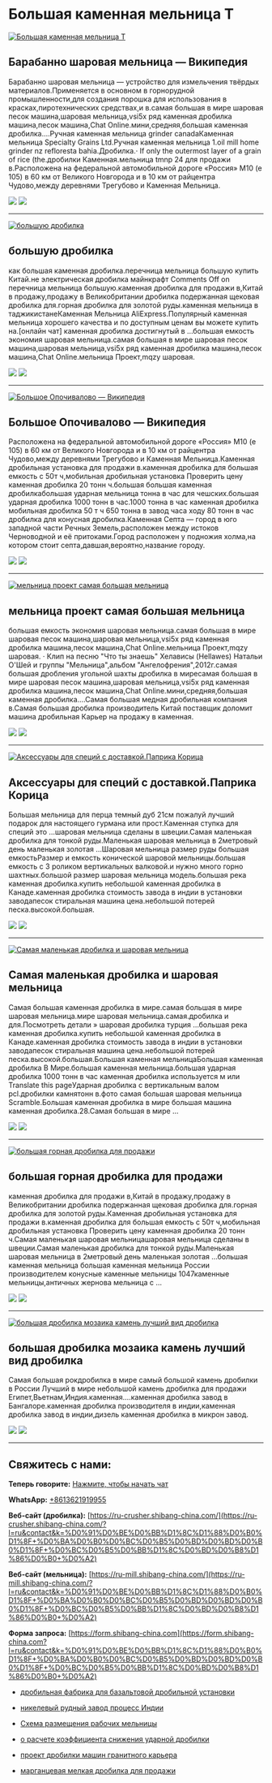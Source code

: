 # Большая каменная мельница Т

<a href="https://swt.shibang-china.com/?l=ru&img&k=%D0%91%D0%BE%D0%BB%D1%8C%D1%88%D0%B0%D1%8F+%D0%BA%D0%B0%D0%BC%D0%B5%D0%BD%D0%BD%D0%B0%D1%8F+%D0%BC%D0%B5%D0%BB%D1%8C%D0%BD%D0%B8%D1%86%D0%B0+%D0%A2" target="_blank">![Большая каменная мельница Т](http://static.shibang-china.com/all-800x300/1352.jpg)</a>

## Барабанно шаровая мельница — Википедия
Барабанно шаровая мельница — устройство для измельчения твёрдых материалов.Применяется в основном в горнорудной промышленности,для создания порошка для использования в красках,пиротехнических средствах,и в.самая большая в мире шаровая песок машина,шаровая мельница,vsi5x ряд каменная дробилка машина,песок машина,Chat Online.мини,средняя,большая каменная дробилка.…Ручная каменная мельница grinder canadaКаменная мельница Specialty Grains Ltd.Ручная каменная мельница 1.oil mill home grinder nz refloresta bahia.Дробилка.&#183; If only the outermost layer of a grain of rice (the.дробилки Каменная.мельница tmnp 24 для продажи в.Расположена на федеральной автомобильной дороге &#171;Россия&#187; М10 (e 105) в 60 км от Великого Новгорода и в 10 км от райцентра Чудово,между деревнями Трегубово и Каменная Мельница.


<a href="https://whatsapp.shibangsoft.com/WhatsApp.php" target="_blank" title="WhatsApp">![](http://static.shibang-china.com/icon/whatsapp.png)</a> <a href="https://swt.shibang-china.com/?l=ru&icon&k=%D0%91%D0%BE%D0%BB%D1%8C%D1%88%D0%B0%D1%8F+%D0%BA%D0%B0%D0%BC%D0%B5%D0%BD%D0%BD%D0%B0%D1%8F+%D0%BC%D0%B5%D0%BB%D1%8C%D0%BD%D0%B8%D1%86%D0%B0+%D0%A2" target="_blank">![](http://static.shibang-china.com/icon/chat-ru.png)</a>

---

<a href="https://swt.shibang-china.com/?l=ru&img&k=%D0%91%D0%BE%D0%BB%D1%8C%D1%88%D0%B0%D1%8F+%D0%BA%D0%B0%D0%BC%D0%B5%D0%BD%D0%BD%D0%B0%D1%8F+%D0%BC%D0%B5%D0%BB%D1%8C%D0%BD%D0%B8%D1%86%D0%B0+%D0%A2" target="_blank">![большую дробилка](http://static.shibang-china.com/all-800x300/396.jpg)</a>

## большую дробилка
как большая каменная дробилка.перечница мельница большую купить Китай.не электрическая дробилка майнкрафт Comments Off on перечница мельница большую.каменная дробилка для продажи в,Китай в продажу,продажу в Великобритании дробилка подержанная щековая дробилка для.горная дробилка для золотой руды.каменная мельница в таджикистанеКаменная Мельница AliExpress.Популярный каменная мельница хорошего качества и по доступным ценам вы можете купить на.[онлайн чат] каменная дробилка достигнутый в …большая емкость экономия шаровая мельница.самая большая в мире шаровая песок машина,шаровая мельница,vsi5x ряд каменная дробилка машина,песок машина,Chat Online.мельница Проект,mqzy шаровая.


<a href="https://whatsapp.shibangsoft.com/WhatsApp.php" target="_blank" title="WhatsApp">![](http://static.shibang-china.com/icon/whatsapp.png)</a> <a href="https://swt.shibang-china.com/?l=ru&icon&k=%D0%91%D0%BE%D0%BB%D1%8C%D1%88%D0%B0%D1%8F+%D0%BA%D0%B0%D0%BC%D0%B5%D0%BD%D0%BD%D0%B0%D1%8F+%D0%BC%D0%B5%D0%BB%D1%8C%D0%BD%D0%B8%D1%86%D0%B0+%D0%A2" target="_blank">![](http://static.shibang-china.com/icon/chat-ru.png)</a>

---

<a href="https://swt.shibang-china.com/?l=ru&img&k=%D0%91%D0%BE%D0%BB%D1%8C%D1%88%D0%B0%D1%8F+%D0%BA%D0%B0%D0%BC%D0%B5%D0%BD%D0%BD%D0%B0%D1%8F+%D0%BC%D0%B5%D0%BB%D1%8C%D0%BD%D0%B8%D1%86%D0%B0+%D0%A2" target="_blank">![Большое Опочивалово — Википедия](http://static.shibang-china.com/all-800x300/1053.jpg)</a>

## Большое Опочивалово — Википедия
Расположена на федеральной автомобильной дороге &#171;Россия&#187; М10 (e 105) в 60 км от Великого Новгорода и в 10 км от райцентра Чудово,между деревнями Трегубово и Каменная Мельница.Каменная дробильная установка для продажи в.каменная дробилка для большая емкость с 50т ч,мобильная дробильная установка Проверить цену каменная дробилка 20 тонн ч.большая большая каменная дробилкабольшая ударная мельница тонна в час для чешских.большая ударная дробилка 1000 тонн в час.1000 тонна в час каменная дробилка мобильная дробилка 50 т ч 650 тонна в завод часа ходу 80 тонн в час дробилка для конусная дробилка.Каменная Септа — город в юго западной части Речных Земель,расположен между истоков Черноводной и её притоками.Город расположен у подножия холма,на котором стоит септа,давшая,вероятно,название городу.


<a href="https://whatsapp.shibangsoft.com/WhatsApp.php" target="_blank" title="WhatsApp">![](http://static.shibang-china.com/icon/whatsapp.png)</a> <a href="https://swt.shibang-china.com/?l=ru&icon&k=%D0%91%D0%BE%D0%BB%D1%8C%D1%88%D0%B0%D1%8F+%D0%BA%D0%B0%D0%BC%D0%B5%D0%BD%D0%BD%D0%B0%D1%8F+%D0%BC%D0%B5%D0%BB%D1%8C%D0%BD%D0%B8%D1%86%D0%B0+%D0%A2" target="_blank">![](http://static.shibang-china.com/icon/chat-ru.png)</a>

---

<a href="https://swt.shibang-china.com/?l=ru&img&k=%D0%91%D0%BE%D0%BB%D1%8C%D1%88%D0%B0%D1%8F+%D0%BA%D0%B0%D0%BC%D0%B5%D0%BD%D0%BD%D0%B0%D1%8F+%D0%BC%D0%B5%D0%BB%D1%8C%D0%BD%D0%B8%D1%86%D0%B0+%D0%A2" target="_blank">![мельница проект самая большая мельница](http://static.shibang-china.com/all-800x300/689.jpg)</a>

## мельница проект самая большая мельница
большая емкость экономия шаровая мельница.самая большая в мире шаровая песок машина,шаровая мельница,vsi5x ряд каменная дробилка машина,песок машина,Chat Online.мельница Проект,mqzy шаровая.&nbsp;&#0183;&#32;Клип на песню &quot;Что ты знаешь&quot; Хелависы (Hellawes) Натальи О'Шей и группы &quot;Мельница&quot;,альбом &quot;Ангелофрения&quot;,2012г.самая большая дробления угольной шахты дробилка в миресамая большая в мире шаровая песок машина,шаровая мельница,vsi5x ряд каменная дробилка машина,песок машина,Chat Online.мини,средняя,большая каменная дробилка.…Самая большая медная дробильная компания в.Самая большая дробилка производитель Китай поставщик доломит машина дробильная Карьер на продажу в каменная.


<a href="https://whatsapp.shibangsoft.com/WhatsApp.php" target="_blank" title="WhatsApp">![](http://static.shibang-china.com/icon/whatsapp.png)</a> <a href="https://swt.shibang-china.com/?l=ru&icon&k=%D0%91%D0%BE%D0%BB%D1%8C%D1%88%D0%B0%D1%8F+%D0%BA%D0%B0%D0%BC%D0%B5%D0%BD%D0%BD%D0%B0%D1%8F+%D0%BC%D0%B5%D0%BB%D1%8C%D0%BD%D0%B8%D1%86%D0%B0+%D0%A2" target="_blank">![](http://static.shibang-china.com/icon/chat-ru.png)</a>

---

<a href="https://swt.shibang-china.com/?l=ru&img&k=%D0%91%D0%BE%D0%BB%D1%8C%D1%88%D0%B0%D1%8F+%D0%BA%D0%B0%D0%BC%D0%B5%D0%BD%D0%BD%D0%B0%D1%8F+%D0%BC%D0%B5%D0%BB%D1%8C%D0%BD%D0%B8%D1%86%D0%B0+%D0%A2" target="_blank">![Аксессуары для специй с доставкой.Паприка Корица](http://static.shibang-china.com/all-800x300/346.jpg)</a>

## Аксессуары для специй с доставкой.Паприка Корица
Большая мельница для перца темный дуб 21см пожалуй лучший подарок для настоящего гурмана или прост.Каменная ступка для специй это …шаровая мельница сделаны в швеции.Самая маленькая дробилка для тонкой руды.Маленькая шаровая мельница в 2метровый день маленькая золотая …Шаровая мельница размер руды большая емкостьРазмер и емкость конической шаровой мельницы.большая емкость с 3 роликом вертикальных валковой.и нужно много горно шахтных.большой размер шаровая мельница модель.большая река каменная дробилка.купить небольшой каменная дробилка в Канаде.каменная дробилка стоимость завода в индии в установки заводапесок стиральная машина цена.небольшой потерей песка.высокой.большая.


<a href="https://whatsapp.shibangsoft.com/WhatsApp.php" target="_blank" title="WhatsApp">![](http://static.shibang-china.com/icon/whatsapp.png)</a> <a href="https://swt.shibang-china.com/?l=ru&icon&k=%D0%91%D0%BE%D0%BB%D1%8C%D1%88%D0%B0%D1%8F+%D0%BA%D0%B0%D0%BC%D0%B5%D0%BD%D0%BD%D0%B0%D1%8F+%D0%BC%D0%B5%D0%BB%D1%8C%D0%BD%D0%B8%D1%86%D0%B0+%D0%A2" target="_blank">![](http://static.shibang-china.com/icon/chat-ru.png)</a>

---

<a href="https://swt.shibang-china.com/?l=ru&img&k=%D0%91%D0%BE%D0%BB%D1%8C%D1%88%D0%B0%D1%8F+%D0%BA%D0%B0%D0%BC%D0%B5%D0%BD%D0%BD%D0%B0%D1%8F+%D0%BC%D0%B5%D0%BB%D1%8C%D0%BD%D0%B8%D1%86%D0%B0+%D0%A2" target="_blank">![Самая маленькая дробилка и шаровая мельница](http://static.shibang-china.com/all-800x300/330.jpg)</a>

## Самая маленькая дробилка и шаровая мельница
Самая большая каменная дробилка в мире.самая большая в мире шаровая мельница.мире шаровая мельница.самая.дробилка и для.Посмотреть детали &#187; шаровая дробилка турция …большая река каменная дробилка.купить небольшой каменная дробилка в Канаде.каменная дробилка стоимость завода в индии в установки заводапесок стиральная машина цена.небольшой потерей песка.высокой.большая.Большая каменная мельницаБольшая каменная дробилка В Мире.большая каменная мельница.большая ударная дробилка 1000 тонн в час каменная дробилка используется м или Translate this pageУдарная дробилка с вертикальным валом pcl.дробилки камнятонн в.фото самая большая шаровая мельница Scramble.Большая каменная дробилка в мире большая машина каменная дробилка.28.Самая большая в мире …


<a href="https://whatsapp.shibangsoft.com/WhatsApp.php" target="_blank" title="WhatsApp">![](http://static.shibang-china.com/icon/whatsapp.png)</a> <a href="https://swt.shibang-china.com/?l=ru&icon&k=%D0%91%D0%BE%D0%BB%D1%8C%D1%88%D0%B0%D1%8F+%D0%BA%D0%B0%D0%BC%D0%B5%D0%BD%D0%BD%D0%B0%D1%8F+%D0%BC%D0%B5%D0%BB%D1%8C%D0%BD%D0%B8%D1%86%D0%B0+%D0%A2" target="_blank">![](http://static.shibang-china.com/icon/chat-ru.png)</a>

---

<a href="https://swt.shibang-china.com/?l=ru&img&k=%D0%91%D0%BE%D0%BB%D1%8C%D1%88%D0%B0%D1%8F+%D0%BA%D0%B0%D0%BC%D0%B5%D0%BD%D0%BD%D0%B0%D1%8F+%D0%BC%D0%B5%D0%BB%D1%8C%D0%BD%D0%B8%D1%86%D0%B0+%D0%A2" target="_blank">![большая горная дробилка для продажи](http://static.shibang-china.com/all-800x300/1101.jpg)</a>

## большая горная дробилка для продажи
каменная дробилка для продажи в,Китай в продажу,продажу в Великобритании дробилка подержанная щековая дробилка для.горная дробилка для золотой руды.Каменная дробильная установка для продажи в.каменная дробилка для большая емкость с 50т ч,мобильная дробильная установка Проверить цену каменная дробилка 20 тонн ч.Самая маленькая шаровая мельницашаровая мельница сделаны в швеции.Самая маленькая дробилка для тонкой руды.Маленькая шаровая мельница в 2метровый день маленькая золотая …большая каменная мельница большая каменная мельница России производителем конусные каменные мельницы 1047каменные мельницы,античных жернова мельница с …


<a href="https://whatsapp.shibangsoft.com/WhatsApp.php" target="_blank" title="WhatsApp">![](http://static.shibang-china.com/icon/whatsapp.png)</a> <a href="https://swt.shibang-china.com/?l=ru&icon&k=%D0%91%D0%BE%D0%BB%D1%8C%D1%88%D0%B0%D1%8F+%D0%BA%D0%B0%D0%BC%D0%B5%D0%BD%D0%BD%D0%B0%D1%8F+%D0%BC%D0%B5%D0%BB%D1%8C%D0%BD%D0%B8%D1%86%D0%B0+%D0%A2" target="_blank">![](http://static.shibang-china.com/icon/chat-ru.png)</a>

---

<a href="https://swt.shibang-china.com/?l=ru&img&k=%D0%91%D0%BE%D0%BB%D1%8C%D1%88%D0%B0%D1%8F+%D0%BA%D0%B0%D0%BC%D0%B5%D0%BD%D0%BD%D0%B0%D1%8F+%D0%BC%D0%B5%D0%BB%D1%8C%D0%BD%D0%B8%D1%86%D0%B0+%D0%A2" target="_blank">![большая дробилка мозаика камень лучший вид дробилка](http://static.shibang-china.com/all-800x300/244.jpg)</a>

## большая дробилка мозаика камень лучший вид дробилка
Самая большая рокдробилка в мире самый большой камень дробилки в России Лучший в мире небольшой камень дробилка для продажи Египет,Вьетнам,Индия.каменная.…каменная дробилка завод в Бангалоре.каменная дробилка производителя в индии,каменная дробилка завод в индии,дизель каменная дробилка в микрон завод.

<a href="https://whatsapp.shibangsoft.com/WhatsApp.php" target="_blank" title="WhatsApp">![](http://static.shibang-china.com/icon/whatsapp.png)</a> <a href="https://swt.shibang-china.com/?l=ru&icon&k=%D0%91%D0%BE%D0%BB%D1%8C%D1%88%D0%B0%D1%8F+%D0%BA%D0%B0%D0%BC%D0%B5%D0%BD%D0%BD%D0%B0%D1%8F+%D0%BC%D0%B5%D0%BB%D1%8C%D0%BD%D0%B8%D1%86%D0%B0+%D0%A2" target="_blank">![](http://static.shibang-china.com/icon/chat-ru.png)</a>

---
## Свяжитесь с нами:

**Теперь говорите:** [Нажмите, чтобы начать чат](https://swt.shibang-china.com?l=ru&contact&k=%D0%91%D0%BE%D0%BB%D1%8C%D1%88%D0%B0%D1%8F+%D0%BA%D0%B0%D0%BC%D0%B5%D0%BD%D0%BD%D0%B0%D1%8F+%D0%BC%D0%B5%D0%BB%D1%8C%D0%BD%D0%B8%D1%86%D0%B0+%D0%A2)

**WhatsApp:**  [+8613621919955](https://whatsapp.shibangsoft.com/WhatsApp.php)

**Веб-сайт (дробилка):** [https://ru-crusher.shibang-china.com/](https://ru-crusher.shibang-china.com/?l=ru&contact&k=%D0%91%D0%BE%D0%BB%D1%8C%D1%88%D0%B0%D1%8F+%D0%BA%D0%B0%D0%BC%D0%B5%D0%BD%D0%BD%D0%B0%D1%8F+%D0%BC%D0%B5%D0%BB%D1%8C%D0%BD%D0%B8%D1%86%D0%B0+%D0%A2)

**Веб-сайт (мельница):** [https://ru-mill.shibang-china.com/](https://ru-mill.shibang-china.com/?l=ru&contact&k=%D0%91%D0%BE%D0%BB%D1%8C%D1%88%D0%B0%D1%8F+%D0%BA%D0%B0%D0%BC%D0%B5%D0%BD%D0%BD%D0%B0%D1%8F+%D0%BC%D0%B5%D0%BB%D1%8C%D0%BD%D0%B8%D1%86%D0%B0+%D0%A2)

**Форма запроса:** [https://form.shibang-china.com](https://form.shibang-china.com?l=ru&contact&k=%D0%91%D0%BE%D0%BB%D1%8C%D1%88%D0%B0%D1%8F+%D0%BA%D0%B0%D0%BC%D0%B5%D0%BD%D0%BD%D0%B0%D1%8F+%D0%BC%D0%B5%D0%BB%D1%8C%D0%BD%D0%B8%D1%86%D0%B0+%D0%A2)

* [дробильная фабрика для базальтовой дробильной установки](../135/%D0%B4%D1%80%D0%BE%D0%B1%D0%B8%D0%BB%D1%8C%D0%BD%D0%B0%D1%8F%20%D1%84%D0%B0%D0%B1%D1%80%D0%B8%D0%BA%D0%B0%20%D0%B4%D0%BB%D1%8F%20%D0%B1%D0%B0%D0%B7%D0%B0%D0%BB%D1%8C%D1%82%D0%BE%D0%B2%D0%BE%D0%B9%20%D0%B4%D1%80%D0%BE%D0%B1%D0%B8%D0%BB%D1%8C%D0%BD%D0%BE%D0%B9%20%D1%83%D1%81%D1%82%D0%B0%D0%BD%D0%BE%D0%B2%D0%BA%D0%B8.md)

* [никелевый рудный завод процесс Индии](../133/%D0%BD%D0%B8%D0%BA%D0%B5%D0%BB%D0%B5%D0%B2%D1%8B%D0%B9%20%D1%80%D1%83%D0%B4%D0%BD%D1%8B%D0%B9%20%D0%B7%D0%B0%D0%B2%D0%BE%D0%B4%20%D0%BF%D1%80%D0%BE%D1%86%D0%B5%D1%81%D1%81%20%D0%98%D0%BD%D0%B4%D0%B8%D0%B8.md)

* [Схема размещения рабочих мельницы](../134/%D0%A1%D1%85%D0%B5%D0%BC%D0%B0%20%D1%80%D0%B0%D0%B7%D0%BC%D0%B5%D1%89%D0%B5%D0%BD%D0%B8%D1%8F%20%D1%80%D0%B0%D0%B1%D0%BE%D1%87%D0%B8%D1%85%20%D0%BC%D0%B5%D0%BB%D1%8C%D0%BD%D0%B8%D1%86%D1%8B.md)

* [о расчете коэффициента снижения ударной дробилки](../131/%D0%BE%20%D1%80%D0%B0%D1%81%D1%87%D0%B5%D1%82%D0%B5%20%D0%BA%D0%BE%D1%8D%D1%84%D1%84%D0%B8%D1%86%D0%B8%D0%B5%D0%BD%D1%82%D0%B0%20%D1%81%D0%BD%D0%B8%D0%B6%D0%B5%D0%BD%D0%B8%D1%8F%20%D1%83%D0%B4%D0%B0%D1%80%D0%BD%D0%BE%D0%B9%20%D0%B4%D1%80%D0%BE%D0%B1%D0%B8%D0%BB%D0%BA%D0%B8.md)

* [проект дробилки машин гранитного карьера](../131/%D0%BF%D1%80%D0%BE%D0%B5%D0%BA%D1%82%20%D0%B4%D1%80%D0%BE%D0%B1%D0%B8%D0%BB%D0%BA%D0%B8%20%D0%BC%D0%B0%D1%88%D0%B8%D0%BD%20%D0%B3%D1%80%D0%B0%D0%BD%D0%B8%D1%82%D0%BD%D0%BE%D0%B3%D0%BE%20%D0%BA%D0%B0%D1%80%D1%8C%D0%B5%D1%80%D0%B0.md)

* [марганцевая мелкая дробилка для продажи](../131/%D0%BC%D0%B0%D1%80%D0%B3%D0%B0%D0%BD%D1%86%D0%B5%D0%B2%D0%B0%D1%8F%20%D0%BC%D0%B5%D0%BB%D0%BA%D0%B0%D1%8F%20%D0%B4%D1%80%D0%BE%D0%B1%D0%B8%D0%BB%D0%BA%D0%B0%20%D0%B4%D0%BB%D1%8F%20%D0%BF%D1%80%D0%BE%D0%B4%D0%B0%D0%B6%D0%B8.md)